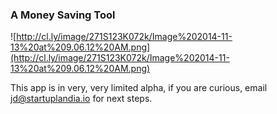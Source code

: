 ### A Money Saving Tool

![http://cl.ly/image/271S123K072k/Image%202014-11-13%20at%209.06.12%20AM.png](http://cl.ly/image/271S123K072k/Image%202014-11-13%20at%209.06.12%20AM.png)

This app is in very, very limited alpha, if you are curious, email <jd@startuplandia.io> for next steps.
